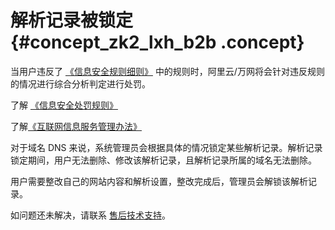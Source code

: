 # 解析记录被锁定 {#concept_zk2_lxh_b2b .concept}

当用户违反了 [《信息安全规则细则》](https://help.aliyun.com/knowledge_list/37342.html) 中的规则时，阿里云/万网将会针对违反规则的情况进行综合分析判定进行处罚。

了解 [《信息安全处罚规则》](https://help.aliyun.com/knowledge_list/37354.html)

了解[《互联网信息服务管理办法》](https://help.aliyun.com/knowledge_detail/37370.html)

对于域名 DNS 来说，系统管理员会根据具体的情况锁定某些解析记录。解析记录锁定期间，用户无法删除、修改该解析记录，且解析记录所属的域名无法删除。

用户需要整改自己的网站内容和解析设置，整改完成后，管理员会解锁该解析记录。

如问题还未解决，请联系 [售后技术支持](https://selfservice.console.aliyun.com/ticket/createIndex.htm)。

